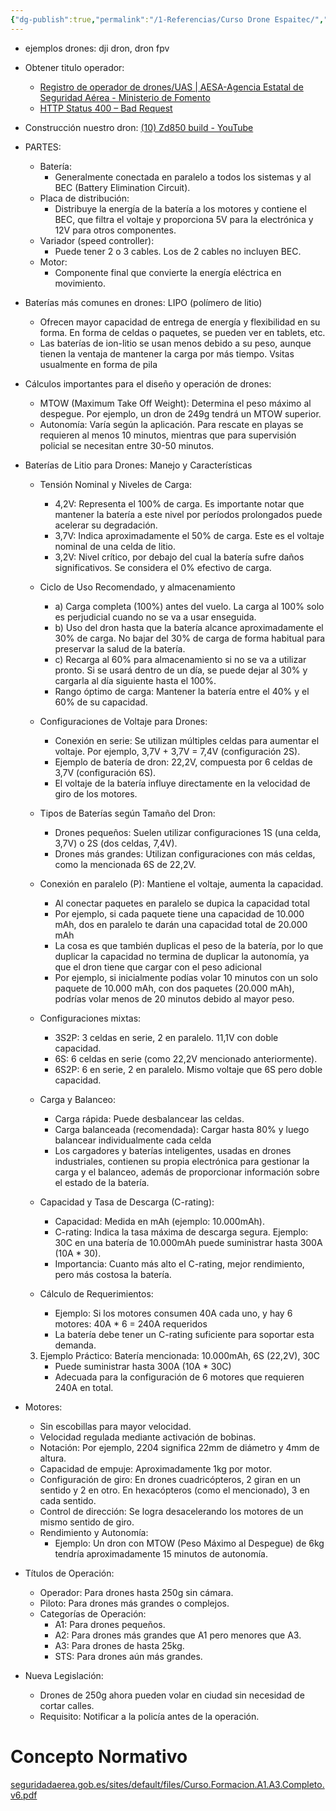 ```yaml
---
{"dg-publish":true,"permalink":"/1-Referencias/Curso Drone Espaitec/","noteIcon":""}
---
```



- ejemplos drones: dji dron, dron fpv

- Obtener titulo operador: 
	- [Registro de operador de drones/UAS | AESA-Agencia Estatal de Seguridad Aérea - Ministerio de Fomento](https://www.seguridadaerea.gob.es/es/ambitos/drones/registro-de-operador-de-drones-uas)
	- [HTTP Status 400 – Bad Request](https://sede.seguridadaerea.gob.es/fire-signature/public/chooseCertificateOriginService)

- Construcción nuestro dron: [(10) Zd850 build - YouTube](https://www.youtube.com/playlist?list=PLq8CK9yN-s_dqlWjc8TeKk-9_cbGYpRhB)

- PARTES:
	- Batería: 
		- Generalmente conectada en paralelo a todos los sistemas y al BEC (Battery Elimination Circuit).
	- Placa de distribución: 
		- Distribuye la energía de la batería a los motores y contiene el BEC, que filtra el voltaje y proporciona 5V para la electrónica y 12V para otros componentes.
	- Variador (speed controller): 
		- Puede tener 2 o 3 cables. Los de 2 cables no incluyen BEC.
	- Motor: 
		- Componente final que convierte la energía eléctrica en movimiento.


- Baterías más comunes en drones: LIPO (polímero de litio)
	- Ofrecen mayor capacidad de entrega de energía y flexibilidad en su forma. En forma de celdas o paquetes, se pueden ver en tablets, etc.
	- Las baterías de ion-litio se usan menos debido a su peso, aunque tienen la ventaja de mantener la carga por más tiempo. Vsitas usualmente en forma de pila

- Cálculos importantes para el diseño y operación de drones:
	- MTOW (Maximum Take Off Weight): Determina el peso máximo al despegue. Por ejemplo, un dron de 249g tendrá un MTOW superior.
	- Autonomía: Varía según la aplicación. Para rescate en playas se requieren al menos 10 minutos, mientras que para supervisión policial se necesitan entre 30-50 minutos.


- Baterías de Litio para Drones: Manejo y Características

	- Tensión Nominal y Niveles de Carga:
		- 4,2V: Representa el 100% de carga. Es importante notar que mantener la batería a este nivel por períodos prolongados puede acelerar su degradación.
	    - 3,7V: Indica aproximadamente el 50% de carga. Este es el voltaje nominal de una celda de litio.
	    - 3,2V: Nivel crítico, por debajo del cual la batería sufre daños significativos. Se considera el 0% efectivo de carga.

	- Ciclo de Uso Recomendado, y almacenamiento
		- a) Carga completa (100%) antes del vuelo. La carga al 100% solo es perjudicial cuando no se va a usar enseguida.
		- b) Uso del dron hasta que la batería alcance aproximadamente el 30% de carga. No bajar del 30% de carga de forma habitual para preservar la salud de la batería.
		- c) Recarga al 60% para almacenamiento si no se va a utilizar pronto. Si se usará dentro de un día, se puede dejar al 30% y cargarla al día siguiente hasta el 100%.
	    - Rango óptimo de carga: Mantener la batería entre el 40% y el 60% de su capacidad.
	
	- Configuraciones de Voltaje para Drones:
	    - Conexión en serie: Se utilizan múltiples celdas para aumentar el voltaje. Por ejemplo, 3,7V + 3,7V = 7,4V (configuración 2S).
	    - Ejemplo de batería de dron: 22,2V, compuesta por 6 celdas de 3,7V (configuración 6S).
	    - El voltaje de la batería influye directamente en la velocidad de giro de los motores.
	
	- Tipos de Baterías según Tamaño del Dron:
	    - Drones pequeños: Suelen utilizar configuraciones 1S (una celda, 3,7V) o 2S (dos celdas, 7,4V).
	    - Drones más grandes: Utilizan configuraciones con más celdas, como la mencionada 6S de 22,2V.
	
	- Conexión en paralelo (P): Mantiene el voltaje, aumenta la capacidad.
		- Al conectar paquetes en paralelo se dupica la capacidad total
		- Por ejemplo, si cada paquete tiene una capacidad de 10.000 mAh, dos en paralelo te darán una capacidad total de 20.000 mAh
		- La cosa es que también duplicas el peso de la batería, por lo que duplicar la capacidad no termina de duplicar la autonomía, ya que el dron tiene que cargar con el peso adicional
		- Por ejemplo, si inicialmente podías volar 10 minutos con un solo paquete de 10.000 mAh, con dos paquetes (20.000 mAh), podrías volar menos de 20 minutos debido al mayor peso.

	- Configuraciones mixtas:
        - 3S2P: 3 celdas en serie, 2 en paralelo. 11,1V con doble capacidad.
        - 6S: 6 celdas en serie (como 22,2V mencionado anteriormente).
        - 6S2P: 6 en serie, 2 en paralelo. Mismo voltaje que 6S pero doble capacidad.

	- Carga y Balanceo:
	    - Carga rápida: Puede desbalancear las celdas.
	    - Carga balanceada (recomendada): Cargar hasta 80% y luego balancear individualmente cada celda
	    - Los cargadores y baterías inteligentes, usadas en drones industriales, contienen su propia electrónica para gestionar la carga y el balanceo, además de proporcionar información sobre el estado de la batería.

	- Capacidad y Tasa de Descarga (C-rating):
	    - Capacidad: Medida en mAh (ejemplo: 10.000mAh).
	    - C-rating: Indica la tasa máxima de descarga segura. Ejemplo: 30C en una batería de 10.000mAh puede suministrar hasta 300A (10A * 30).
	    - Importancia: Cuanto más alto el C-rating, mejor rendimiento, pero más costosa la batería.
	- Cálculo de Requerimientos:
	    - Ejemplo: Si los motores consumen 40A cada uno, y hay 6 motores: 40A * 6 = 240A requeridos
	    - La batería debe tener un C-rating suficiente para soportar esta demanda.
	3. Ejemplo Práctico: Batería mencionada: 10.000mAh, 6S (22,2V), 30C
	    - Puede suministrar hasta 300A (10A * 30C)
	    - Adecuada para la configuración de 6 motores que requieren 240A en total.


- Motores:
    - Sin escobillas para mayor velocidad.
    - Velocidad regulada mediante activación de bobinas.
    - Notación: Por ejemplo, 2204 significa 22mm de diámetro y 4mm de altura.
    - Capacidad de empuje: Aproximadamente 1kg por motor.
    - Configuración de giro: En drones cuadricópteros, 2 giran en un sentido y 2 en otro. En hexacópteros (como el mencionado), 3 en cada sentido.
    - Control de dirección: Se logra desacelerando los motores de un mismo sentido de giro.
	- Rendimiento y Autonomía:
	    - Ejemplo: Un dron con MTOW (Peso Máximo al Despegue) de 6kg tendría aproximadamente 15 minutos de autonomía.


- Títulos de Operación:
    - Operador: Para drones hasta 250g sin cámara.
    - Piloto: Para drones más grandes o complejos.
	- Categorías de Operación:
	    - A1: Para drones pequeños.
	    - A2: Para drones más grandes que A1 pero menores que A3.
	    - A3: Para drones de hasta 25kg.
	    - STS: Para drones aún más grandes.

- Nueva Legislación:
    - Drones de 250g ahora pueden volar en ciudad sin necesidad de cortar calles.
    - Requisito: Notificar a la policía antes de la operación.


# Concepto Normativo
[seguridadaerea.gob.es/sites/default/files/Curso.Formacion.A1.A3.Completo.v6.pdf](https://www.seguridadaerea.gob.es/sites/default/files/Curso.Formacion.A1.A3.Completo.v6.pdf)
